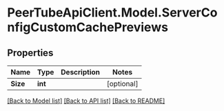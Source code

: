 # PeerTubeApiClient.Model.ServerConfigCustomCachePreviews

## Properties

Name | Type | Description | Notes
------------ | ------------- | ------------- | -------------
**Size** | **int** |  | [optional] 

[[Back to Model list]](../README.md#documentation-for-models) [[Back to API list]](../README.md#documentation-for-api-endpoints) [[Back to README]](../README.md)

